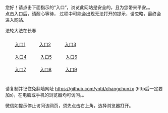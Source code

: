 您好！请点击下面指示的“入口”，浏览此网站是安全的，且为您带来平安。。 <br/>
点击入口后，请耐心等待， 过程中可能会出现无法打开的提示，请忽略，最终会进入网站. </br>

法轮大法在长春<br/>
<div style="padding:10px"><a style="margin:20px" target="_blank" href="https://d13j2lpdvjf7c1.cloudfront.net/2Qpsp?wzteyjpy" id="ccLink1" rel="nofollow">入口1</a> <a target="_blank" style="margin:20px" href="https://d108k33cmicdfp.cloudfront.net/2Qpsp?ooyhvrd" id="ccLink2" rel="nofollow">入口2</a> <a style="margin:20px" target="_blank" href="https://d2r1gzzds7z7r0.cloudfront.net/2Qpsp?acxqugw" id="ccLink3" rel="nofollow">入口3</a></div>

<div style="padding:10px" ><a style="margin:20px" target="_blank" href="https://d13j2lpdvjf7c1.cloudfront.net/2Qpsp?wzteyjpy" id="ccLink4" rel="nofollow">入口4</a> <a style="margin:20px" href="https://d108k33cmicdfp.cloudfront.net/2Qpsp?ooyhvrd" target="_blank" id="ccLink5" rel="nofollow">入口5</a> <a style="margin:20px" href="https://d2r1gzzds7z7r0.cloudfront.net/2Qpsp?acxqugw" target="_blank" id="ccLink6" rel="nofollow">入口6</a></div>

<div style="padding:10px"><a style="margin:20px" target="_blank" href="https://d13j2lpdvjf7c1.cloudfront.net/2Qpsp?wzteyjpy" id="ccLink7" rel="nofollow">入口7</a> <a style="margin:20px" href="https://d108k33cmicdfp.cloudfront.net/2Qpsp?ooyhvrd" target="_blank" id="ccLink8" rel="nofollow">入口8</a> <a style="margin:20px" target="_blank" href="https://d2r1gzzds7z7r0.cloudfront.net/2Qpsp?acxqugw" id="ccLink9" rel="nofollow">入口9</a></div>

<br/>



请复制并记住免翻墙网址 https://github.com/yntd/changchunzx (http后一定要加s)，在电脑或手机的浏览器均可访问。。<br/>

微信如提示停止访问该网页，须先点击右上角，选择浏览器打开。
